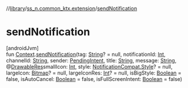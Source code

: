 //[library](../../index.md)/[ss_n.common_ktx.extension](index.md)/[sendNotification](send-notification.md)

# sendNotification

[androidJvm]\
fun [Context](https://developer.android.com/reference/kotlin/android/content/Context.html).[sendNotification](send-notification.md)(tag: [String](https://kotlinlang.org/api/latest/jvm/stdlib/kotlin/-string/index.html)? = null, notificationId: [Int](https://kotlinlang.org/api/latest/jvm/stdlib/kotlin/-int/index.html), channelId: [String](https://kotlinlang.org/api/latest/jvm/stdlib/kotlin/-string/index.html), sender: [PendingIntent](https://developer.android.com/reference/kotlin/android/app/PendingIntent.html), title: [String](https://kotlinlang.org/api/latest/jvm/stdlib/kotlin/-string/index.html), message: [String](https://kotlinlang.org/api/latest/jvm/stdlib/kotlin/-string/index.html), @[DrawableRes](https://developer.android.com/reference/kotlin/androidx/annotation/DrawableRes.html)smallIcon: [Int](https://kotlinlang.org/api/latest/jvm/stdlib/kotlin/-int/index.html), style: [NotificationCompat.Style](https://developer.android.com/reference/kotlin/androidx/core/app/NotificationCompat.Style.html)? = null, largeIcon: [Bitmap](https://developer.android.com/reference/kotlin/android/graphics/Bitmap.html)? = null, largeIconRes: [Int](https://kotlinlang.org/api/latest/jvm/stdlib/kotlin/-int/index.html)? = null, isBigStyle: [Boolean](https://kotlinlang.org/api/latest/jvm/stdlib/kotlin/-boolean/index.html) = false, isAutoCancel: [Boolean](https://kotlinlang.org/api/latest/jvm/stdlib/kotlin/-boolean/index.html) = false, isFullScreenIntent: [Boolean](https://kotlinlang.org/api/latest/jvm/stdlib/kotlin/-boolean/index.html) = false)
